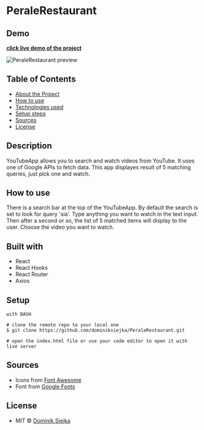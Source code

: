 # PeraleRestaurant

## Demo

[**click live demo of the project**](https://dominiksiejka.github.io/PeraleRestaurant)

![PeraleRestaurant preview](./src/assets/youtube.jpg)

## Table of Contents

- [About the Project](#description)
- [How to use](#how-to-use)
- [Technologies used](#built-with)
- [Setup steps](#setup)
- [Sources](#sources)
- [License](#license)

## Description

YouTubeApp allows you to search and watch videos from YouTube. It uses one of Google APIs to fetch data.
This app displayes result of 5 matching queries, just pick one and watch.

## How to use

There is a search bar at the top of the YouTubeApp. By default the search is set to look for query 'sia'. Type anything you want to watch in the text input. Then after a second or so, the list of 5 matched items will display to the user. Choose the video you want to watch.

## Built with

- React
- React Hooks
- React Router
- Axios

## Setup

```
with BASH

# clone the remote repo to your local one
$ git clone https://github.com/dominiksiejka/PeraleRestaurant.git

# open the index.html file or use your code editor to open it with live server

```

## Sources

- Icons from [Font Awesome ](https://fontawesome.com)
- Font from [Google Fonts ](https://fonts.google.com/)

## License

- MIT © [Dominik Siejka ](https://github.com/dominiksiejka/PeraleRestaurant)
